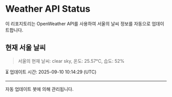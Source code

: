
# Weather API Status

이 리포지토리는 OpenWeather API를 사용하여 서울의 날씨 정보를 자동으로 업데이트합니다.

## 현재 서울 날씨
> 서울의 현재 날씨: clear sky, 온도: 25.57°C, 습도: 52%

⏳ 업데이트 시간: 2025-09-10 10:14:29 (UTC)

---
자동 업데이트 봇에 의해 관리됩니다.
